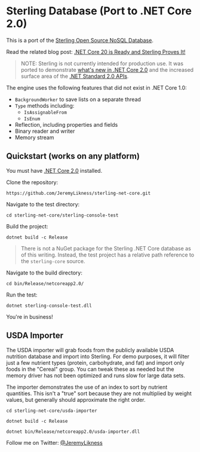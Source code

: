 # Sterling Database (Port to .NET Core 2.0)

This is a port of the [Sterling Open Source NoSQL Database](https://github.com/jeremylikness/sterlingnosql).

Read the related blog post: [.NET Core 20 is Ready and Sterling Proves It!](https://blog.jeremylikness.com/https-blog-jeremylikness-com-net-core-2-0-is-ready-and-sterling-proves-it-41350afd18a9)

> NOTE: Sterling is not currently intended for production use. It was ported to demonstrate [what's new in .NET Core 2.0](https://docs.microsoft.com/dotnet/core/whats-new/) and the increased surface area of the [.NET Standard 2.0 APIs](https://github.com/dotnet/standard/blob/master/docs/versions/netstandard2.0.md). 

The engine uses the following features that did not exist in .NET Core 1.0:

* `BackgroundWorker` to save lists on a separate thread
* `Type` methods including:
  * `IsAssignableFrom`
  * `IsEnum`
* Reflection, including properties and fields
* Binary reader and writer
* Memory stream

## Quickstart (works on any platform)

You must have [.NET Core 2.0](https://github.com/dotnet/core/blob/master/release-notes/download-archive.md) installed.

Clone the repository:

`https://github.com/JeremyLikness/sterling-net-core.git`

Navigate to the test directory:

`cd sterling-net-core/sterling-console-test`

Build the project:

`dotnet build -c Release`

> There is not a NuGet package for the Sterling .NET Core database as of this writing. Instead, the test project has a relative path reference to the `sterling-core` source.

Navigate to the build directory:

`cd bin/Release/netcoreapp2.0/`

Run the test:

`dotnet sterling-console-test.dll`

You're in business!

## USDA Importer

The USDA importer will grab foods from the publicly available USDA nutrition database and import into Sterling. For demo purposes, it will filter just a few nutrient types (protein, carbohydrate, and fat) and import only foods in the "Cereal" group. You can tweak these as needed but the memory driver has not been optimized and runs slow for large data sets.

The importer demonstrates the use of an index to sort by nutrient quantities. This isn't a "true" sort because they are not multiplied by weight values, but generally should approximate the right order.

`cd sterling-net-core/usda-importer`

`dotnet build -c Release`

`dotnet bin/Release/netcoreapp2.0/usda-importer.dll`

Follow me on Twitter: [@JeremyLikness](https://twitter.com/JeremyLikness)
